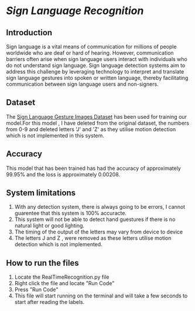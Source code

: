 # *Sign Language Recognition*

## Introduction
Sign language is a vital means of communication for millions of people worldwide who are deaf or hard of hearing. However, communication barriers often arise when sign language users interact with individuals who do not understand sign language. Sign language detection systems aim to address this challenge by leveraging technology to interpret and translate sign language gestures into spoken or written language, thereby facilitating communication between sign language users and non-signers.


## Dataset
The [Sign Language Gesture Images Dataset](https://www.kaggle.com/ahmedkhanak1995/sign-language-gesture-images-dataset) has been used for training our model.For this model , I have deleted from the original dataset, the numbers from 0-9 and deleted letters 'J' and 'Z' as they utilise motion detection which is not implemented in this system.  

## Accuracy
This model that has been trained has had the accuracy of approximately 99.95% and the loss is approximately 0.00208.

## System limitations
1. With any detection system, there is always going to be errors, I cannot guarentee that this system is 100% accuracte. 
2. This system will not be able to detect hand guestures if there is no natural light or good lighting.
3. The timing of the output of the letters may vary from device to device
4. The letters J and Z , were removed as these letters utilise motion detection which is not implemented.

## How to run the files
1. Locate the RealTimeRecognition.py file 
2. Right click the file and locate "Run Code"
3. Press "Run Code"
4. This file will start running on the terminal and will take a few seconds to start after reading the labels.
